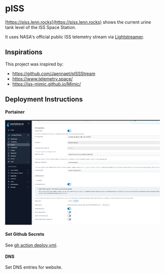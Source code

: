 # pISS

[https://piss.lenn.rocks](https://piss.lenn.rocks) shows the current urine tank level of the ISS Space Station.

It uses NASA's official public ISS telemetry stream via [Lightstreamer](https://lightstreamer.com/).

## Inspirations

This project was inspired by:

- https://github.com/Jaennaet/pISSStream
- https://www.telemetry.space/
- https://iss-mimic.github.io/Mimic/

## Deployment Instructions

#### Portainer

![Portainer deployment stack settings](assets/deployment.png)

#### Set Github Secrets

See [gh action deploy.yml](.github/workflows/deploy.yml).

#### DNS

Set DNS entries for website.
